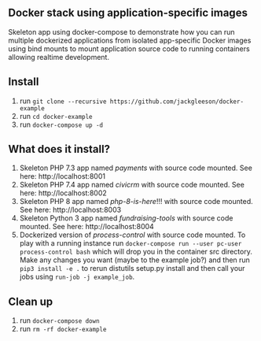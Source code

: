 ## Docker stack using application-specific images
Skeleton app using docker-compose to demonstrate how you can run multiple dockerized applications from isolated app-specific Docker 
images using bind mounts to mount application source code to running containers allowing realtime development. 

## Install
1. run `git clone --recursive https://github.com/jackgleeson/docker-example`
2. run `cd docker-example`
3. run `docker-compose up -d`

## What does it install?
1. Skeleton PHP 7.3 app named _payments_ with source code mounted. See here: http://localhost:8001
2. Skeleton PHP 7.4 app named _civicrm_ with source code mounted. See here: http://localhost:8002
3. Skeleton PHP 8 app named _php-8-is-here_!!! with source code mounted. See here: http://localhost:8003 
4. Skeleton Python 3 app named _fundraising-tools_ with source code mounted. See here: http://localhost:8004
5. Dockerized version of _process-control_ with source code mounted. 
To play with a running instance run `docker-compose run --user pc-user process-control bash` which will 
drop you in the container src directory. Make any changes you want (maybe to the example job?) and then run
`pip3 install -e .` to rerun distutils setup.py install and then call your jobs using 
`run-job -j example_job`.

## Clean up
1. run `docker-compose down`
2. run `rm -rf docker-example`